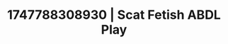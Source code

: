 ---
categories:
- Mindful JOI
- Naughty expression
- Delirious pleasure
- Virtual lover intimacy
- Squirting orgasm
image: /assets/images/1747788308930.jpg
layout: post
seo:
  description: Featured content with sensual Scat Fetish, ABDL Play. HD images available.
  keywords: Scat Fetish, ABDL Play
  og_image: /assets/images/1747788308930.jpg
  schema_type: VisualArtwork
tags:
- '#1747788308930'
- ABDL Play
- Scat Fetish
title: 1747788308930 | Scat Fetish ABDL Play
---